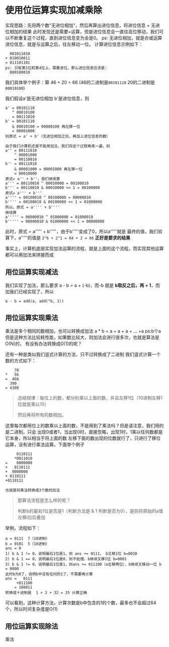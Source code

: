 # 使用位运算实现加减乘除
实现思路：先将两个数“无进位相加”，然后再算出进位信息，将进位信息 + 无进位相加的结果
此时发现还是需要+运算，但是进位信息会一直往高位移动，我们可以不断重复这个过程，直到进位信息变为全是0。
ps: 无进位相加，就是亦或运算  进位信息，就是与运算之后，往左移动一位。
计算进位信息示例如下：
```
  001011010
+ 010010011
= 011101101
ps: 只有第1位和第4位上，需要进位，那么进位信息应该是:
  000100010
```
我们具体举个例子：算 46 + 20 = 66 (46的二进制是`00101110`  20的二进制是`00010100`)

我们假设a'是无进位相加  b'是进位信息，则
```
a' = 00101110
   ^ 00010100
   = 00111010
b' = 00101110
   & 00010100 = 00000100 再左移一位
   = 00001000
则原式 = a' + b'（无进位相加之后，再加上进位信息的数）

由于我们计算机还是不能用加法，我们将这个过程再来一遍，则 
a'' = 00111010
    ^ 00001000
    = 00110010
b'' = 00111010
    & 00001000 = 00001000 再左移一位
    = 00010000
原式= a'' + b''，我们继续算
a''' = 00110010 ^ 00010000 = 00100010
b''' = 00110010 & 00010000 << 1 = 00100000
原式= a''' + b'''
a'''' = 00100010 ^ 00100000 = 00000010
b'''' = 00100010 & 00100000 << 1 = 01000000
所以，原式 = a'''' + b''''
继续算
a''''' = 00000010 ^ 01000000 = 01000010
b''''' = 00000010 & 01000000 << 1 = 00000000
```
此时，原式 = a''''' + b'''''，由于b'''''变成了0，所以a'''''就是
最终的值，我们验算下，a'''''的值是 `2^6 + 2^1 = 64 + 2 = 66` **正好是要求的结果**

事实上，计算机底层实现加法运算的流程，就是上面的这个流程。而实现其他运算都可以用加法来拼接而成

## 用位运算实现减法
我们实现了加法，那么要求 a - b = a + (-b)，而-b 就是 **b取反之后，再 + 1**，而加我们已经实现了，所以
```
a - b = add(a, add(^b, 1))
```
## 用位运算实现乘法
乘法是多个相同的数相加，也可以转换成加法
a * b = a + a + a + ... +a ps:b个a
但是这种方法比较耗性能，如果数比较大，则加法会进行很多次，也就是算法是O(N)的，
有没有办法转换成O(1)的呢？

还有一种是类似我们竖式计算的方法，只不过转换成了二进制
我们竖式计算一个数的方式如下：
```
    78
*   56
=  468
  390
= 4308 
```

> 总结规律：每位上的数，都分别乘以上面的数，并且左移1位（10进制左移1位就是乘以10）
> 
> 然后再将所有的数相加。

这里每次都用位上的数乘以上面的数，不是用到了乘法吗？但是请注意，我们用的是二进制，只会
出现0或者1，当出现0时，直接忽略，出现1时，1乘以任何数都是它本身，所以相当于将上面的数
左移下面的数出现的位数就行了，只进行了移位运算，没有进行乘法运算。下面举个例子
```
     0110111
    *0011010
=    0000000
+   0110111
+  0000000
+ 0110111
+0110111

也就是将乘法转换成3个数的加法
```
> 那算法流程是怎么样的呢？
> 
> 判断b的最右1位是否是1（判断方法是 & 1 判断是否为0），是则将原始的a值左移i位后叠加
> 
举例，流程如下：
```
a = 0111  7（10进制）
b = 0101  5（10进制）
ans = 0
1) b & 1 != 0，说明最后1位是1，则 ans += 0111， b又移1位 b=0010
2) b & 1 == 0，说明最后1位是0，则不处理，b继续又移1位 b=0001
3) b & 1 != 0，说明最后1位是1，则ans += 011100（a左移两位），b继续又移动一位 b = 0000
此时b为0了，说明b中没有任何的1了，不需要再计算
ans =   0111
     +011100
    = 100011
转换成十进制是  1 + 2 + 32 = 35 计算正确
```
可以看到，这种计算方法，计算次数是b中包含的1的个数，最多也不会超过64个，所以时间复杂度是O(1)


## 用位运算实现除法
乘法

